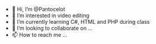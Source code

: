 - 👋 Hi, I’m @Pantocelot
- 👀 I’m interested in video editing
- 🌱 I’m currently learning C#, HTML and PHP during class
- 💞️ I’m looking to collaborate on ...
- 📫 How to reach me ...

<!---
Pantocelot/Pantocelot is a ✨ special ✨ repository because its `README.md` (this file) appears on your GitHub profile.
You can click the Preview link to take a look at your changes.
--->
